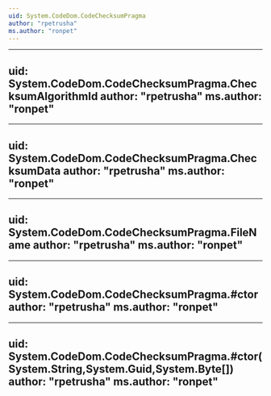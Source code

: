 ```yaml
---
uid: System.CodeDom.CodeChecksumPragma
author: "rpetrusha"
ms.author: "ronpet"
---
```


---
uid: System.CodeDom.CodeChecksumPragma.ChecksumAlgorithmId
author: "rpetrusha"
ms.author: "ronpet"
---

---
uid: System.CodeDom.CodeChecksumPragma.ChecksumData
author: "rpetrusha"
ms.author: "ronpet"
---

---
uid: System.CodeDom.CodeChecksumPragma.FileName
author: "rpetrusha"
ms.author: "ronpet"
---

---
uid: System.CodeDom.CodeChecksumPragma.#ctor
author: "rpetrusha"
ms.author: "ronpet"
---

---
uid: System.CodeDom.CodeChecksumPragma.#ctor(System.String,System.Guid,System.Byte[])
author: "rpetrusha"
ms.author: "ronpet"
---
